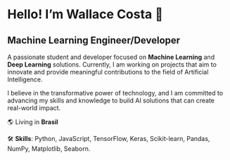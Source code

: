 # Hello! I’m Wallace Costa 👋

## **Machine Learning Engineer/Developer**

A passionate student and developer focused on **Machine Learning** and **Deep Learning** solutions. Currently, I am working on projects that aim to innovate and provide meaningful contributions to the field of Artificial Intelligence.

I believe in the transformative power of technology, and I am committed to advancing my skills and knowledge to build AI solutions that can create real-world impact.

🌎 Living in **Brasil**

🛠️ **Skills**: Python, JavaScript, TensorFlow, Keras, Scikit-learn, Pandas, NumPy, Matplotlib, Seaborn.
